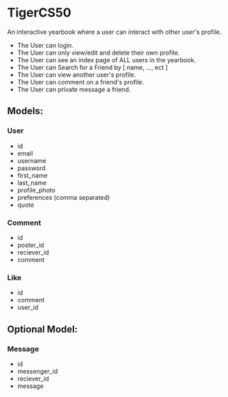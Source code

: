 # TigerCS50
An interactive yearbook where a user can interact with other user's profile.

- The User can login.
- The User can only view/edit and delete their own profile.
- The User can see an index page of ALL users in the yearbook.
- The User can Search for a Friend by [ name, ..., ect ]
- The User can view another user's profile.
- The User can comment on a friend's profile.
- The User can private message a friend.

## Models:
### User
- id
- email
- username
- password
- first_name
- last_name
- profile_photo
- preferences (comma separated)
- quote

### Comment
- id
- poster_id
- reciever_id
- comment

### Like
- id
- comment
- user_id

## Optional Model:
### Message
- id
- messenger_id
- reciever_id
- message

